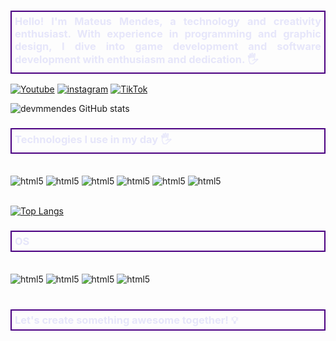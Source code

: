 

### <div style="color: lavender; border: 2px solid indigo; padding: 5px; text-align: justify;">Hello! I'm Mateus Mendes, a technology and creativity enthusiast. With experience in programming and graphic design, I dive into game development and software development with enthusiasm and dedication. 🖐️</div>


[![Youtube](https://img.shields.io/badge/YouTube-FF0000?style=for-the-badge&logo=youtube&logoColor=white)](https://github.com/Dev-Mendes-Dev)
[![instagram](https://img.shields.io/badge/Instagram-E4405F?style=for-the-badge&logo=instagram&logoColor=white)](https://www.instagram.com/mendesmateus_dev/)
[![TikTok](https://img.shields.io/badge/TikTok-000000?style=for-the-badge&logo=tiktok&logoColor=white)]()

![devmmendes GitHub stats](https://github-readme-stats.vercel.app/api?username=devmmendes&show_icons=true&theme=synthwave)

### <div style="color: lavender; border: 2px solid indigo; padding: 5px;">Technologies I use in my day 🖐️</div>

<div style="display: inline_block"><br/>
    <img align="center" alt="html5" src="https://img.shields.io/badge/HTML5-E34F26?style=for-the-badge&logo=html5&logoColor=white">
    <img align="center" alt="html5" src="https://img.shields.io/badge/CSS3-1572B6?style=for-the-badge&logo=css3&logoColor=white">
    <img align="center" alt="html5" src="https://img.shields.io/badge/Python-14354C?style=for-the-badge&logo=python&logoColor=white">
    <img align="center" alt="html5" src="https://img.shields.io/badge/SQLite-07405E?style=for-the-badge&logo=sqlite&logoColor=white">
    <img align="center" alt="html5" src="https://img.shields.io/badge/Netlify-00C7B7?style=for-the-badge&logo=netlify&logoColor=white">
    <img align="center" alt="html5" src="https://img.shields.io/badge/Powershell-2CA5E0?style=for-the-badge&logo=powershell&logoColor=white">
</div><br/>

[![Top Langs](https://github-readme-stats.vercel.app/api/top-langs/?username=devmmendes&theme=synthwave)](https://github.com/anuraghazra/github-readme-stats)

### <div style="color: lavender; border: 2px solid indigo; padding: 5px;">OS</div>

<div style="display: inline_block"><br/>
    <img align="center" alt="html5" src="https://img.shields.io/badge/Fedora-294172?style=for-the-badge&logo=fedora&logoColor=white">
    <img align="center" alt="html5" src="https://img.shields.io/badge/Ubuntu-E95420?style=for-the-badge&logo=ubuntu&logoColor=white">
    <img align="center" alt="html5" src="https://img.shields.io/badge/Android-3DDC84?style=for-the-badge&logo=android&logoColor=white">
    <img align="center" alt="html5" src="https://img.shields.io/badge/Windows-0078D6?style=for-the-badge&logo=windows&logoColor=white">
</div><br/>

### <div style="color: lavender; border: 2px solid indigo; padding: 5px;">Let's create something awesome together! 💡</div>


